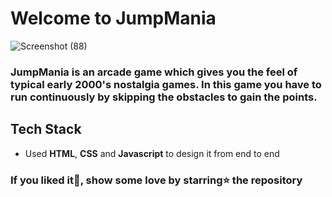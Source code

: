 # Welcome to JumpMania

![Screenshot (88)](https://github.com/user-attachments/assets/cb851d6f-d7d0-48aa-a1fc-28cd7f54fbd5)

### JumpMania is an arcade game which gives you the feel of typical early 2000's nostalgia games. In this game you have to run continuously by skipping the obstacles to gain the points.

## Tech Stack
- Used **HTML**, **CSS** and **Javascript** to design it from end to end

### If you liked it💖, show some love by starring⭐ the repository
